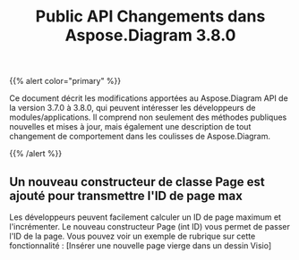 ﻿---
title: Public API Changements dans Aspose.Diagram 3.8.0
type: docs
weight: 10
url: /fr/net/public-api-changes-in-aspose-diagram-3-8-0/
---
{{% alert color="primary" %}} 

Ce document décrit les modifications apportées au Aspose.Diagram API de la version 3.7.0 à 3.8.0, qui peuvent intéresser les développeurs de modules/applications. Il comprend non seulement des méthodes publiques nouvelles et mises à jour, mais également une description de tout changement de comportement dans les coulisses de Aspose.Diagram.

{{% /alert %}} 
## **Un nouveau constructeur de classe Page est ajouté pour transmettre l'ID de page max**
Les développeurs peuvent facilement calculer un ID de page maximum et l'incrémenter. Le nouveau constructeur Page (int ID) vous permet de passer l'ID de la page. Vous pouvez voir un exemple de rubrique sur cette fonctionnalité : [Insérer une nouvelle page vierge dans un dessin Visio]